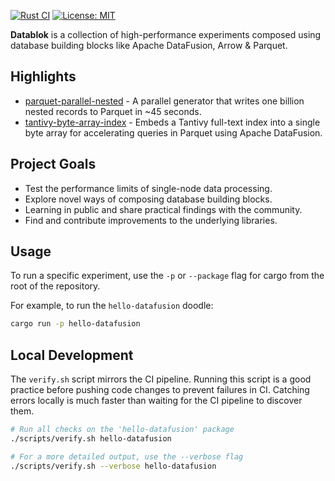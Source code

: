 [![Rust CI](https://github.com/jcsherin/rusty-doodles/actions/workflows/ci.yml/badge.svg)](https://github.com/jcsherin/rusty-doodles/actions/workflows/ci.yml)
[![License: MIT](https://img.shields.io/badge/License-MIT-yellow.svg)](https://opensource.org/licenses/MIT)

**Datablok** is a collection of high-performance experiments composed using
database building blocks like Apache DataFusion, Arrow & Parquet.

## Highlights

* [parquet-parallel-nested](./crates/parquet-parallel-nested/README.md) - A
  parallel generator that writes one billion nested records to Parquet in ~45
  seconds.
* [tantivy-byte-array-index](./crates/tantivy-byte-array-index/README.md) -
  Embeds a Tantivy full-text index into a single byte array for accelerating
  queries in Parquet using Apache DataFusion.

## Project Goals

* Test the performance limits of single-node data processing.
* Explore novel ways of composing database building blocks.
* Learning in public and share practical findings with the community.
* Find and contribute improvements to the underlying libraries.

## Usage

To run a specific experiment, use the `-p` or `--package` flag for cargo from
the root of the repository.

For example, to run the `hello-datafusion` doodle:

```sh
cargo run -p hello-datafusion
```

## Local Development

The `verify.sh` script mirrors the CI pipeline. Running this script is a good
practice before pushing code changes to
prevent failures in CI. Catching errors locally is much faster than waiting for
the CI pipeline to discover them.

```zsh
# Run all checks on the 'hello-datafusion' package
./scripts/verify.sh hello-datafusion

# For a more detailed output, use the --verbose flag
./scripts/verify.sh --verbose hello-datafusion
```
